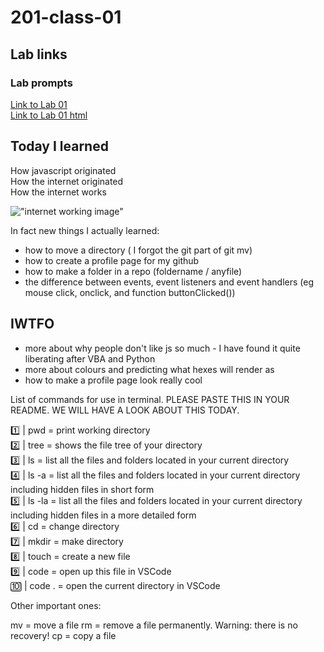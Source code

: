 # 201-class-01

## Lab links

### Lab prompts

[Link to Lab 01](teched-201/201-class-01/lab-01a.md)  
[Link to Lab 01 html](https://github.com/jezinho22/teched-201/blob/57f39ddb7f16cd80a117e249b31c6bc02065b33c/201-class-01/new-test-page/index.html)

## Today I learned

How javascript originated  
How the internet originated  
How the internet works

!["internet working image"](https://mocomi.com/wp-content/uploads/2016/10/MOC_GIFO_INTERNET.gif)

In fact new things I actually learned:

- how to move a directory ( I forgot the git part of git mv)
- how to create a profile page for my github
- how to make a folder in a repo (foldername / anyfile)
- the difference between events, event listeners and event handlers (eg mouse click, onclick, and function buttonClicked())

## IWTFO

- more about why people don't like js so much - I have found it quite liberating after VBA and Python
- more about colours and predicting what hexes will render as
- how to make a profile page look really cool

List of commands for use in terminal. PLEASE PASTE THIS IN YOUR README. WE WILL HAVE A LOOK ABOUT THIS TODAY.

1️⃣ | pwd = print working directory  
2️⃣ | tree = shows the file tree of your directory  
3️⃣ | ls = list all the files and folders located in your current directory  
4️⃣ | ls -a = list all the files and folders located in your current directory including hidden files in short form  
5️⃣ | ls -la = list all the files and folders located in your current directory including hidden files in a more detailed form  
6️⃣ | cd = change directory  
7️⃣ | mkdir = make directory  
8️⃣ | touch = create a new file  
9️⃣ | code <filename> = open up this file in VSCode  
🔟 | code . = open the current directory in VSCode

Other important ones:

mv = move a file
rm <filename> = remove a file permanently. Warning: there is no recovery!
cp <source> <destination> = copy a file
